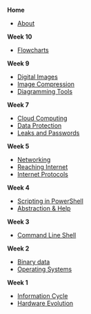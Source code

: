 **Home**
- [About](/)

**Week 10**
- [Flowcharts](wk10/flowcharts.md)

**Week 9**
- [Digital Images](wk9/images_resolution.md)
- [Image Compression](wk9/image_compression.md)
- [Diagramming Tools](wk9/diagramming_software.md)

**Week 7**
- [Cloud Computing](wk7/cloud_computing.md)
- [Data Protection](wk7/intro_encryption.md)
- [Leaks and Passwords](wk7/passwords.md)

**Week 5**
- [Networking](wk5/networking_pt1.md)
- [Reaching Internet](wk5/reaching_internet.md)
- [Internet Protocols](wk5/internet_protocols.md)

**Week 4**
- [Scripting in PowerShell](wk4/pwsh_scripting.md)
- [Abstraction & Help](wk4/asking_help.md)

**Week 3**
- [Command Line Shell](wk3/command_line.md)

**Week 2**
- [Binary data](wk2/binary_data.md)
- [Operating Systems](wk2/operating_systems.md)

**Week 1**
- [Information Cycle](wk1/information_cycle.md)
- [Hardware Evolution](wk1/evolution_computers.md)
